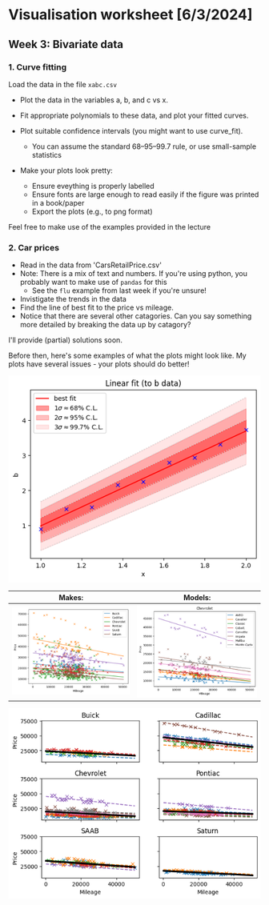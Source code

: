 # Visualisation worksheet [6/3/2024]

## Week 3: Bivariate data

### 1. Curve fitting

Load the data in the file `xabc.csv`

* Plot the data in the variables a, b, and c vs x.
* Fit appropriate polynomials to these data, and plot your fitted curves.
* Plot suitable confidence intervals (you might want to use curve_fit).
  * You can assume the standard 68–95–99.7 rule, or use small-sample statistics

* Make your plots look pretty:
  * Ensure eveything is properly labelled
  * Ensure fonts are large enough to read easily if the figure was printed in a book/paper
  * Export the plots (e.g., to png format)

Feel free to make use of the examples provided in the lecture

### 2. Car prices

* Read in the data from 'CarsRetailPrice.csv'
* Note: There is a mix of text and numbers. If you're using python, you probably want to make use of `pandas` for this
  * See the `flu` example from last week if you're unsure!
* Invistigate the trends in the data
* Find the line of best fit to the price vs mileage.
* Notice that there are several other catagories. Can you say something more detailed by breaking the data up by catagory?

I'll provide (partial) solutions soon.

Before then, here's some examples of what the plots might look like.
My plots have several issues - your plots should do better!

![b](b-cl.png)

| Makes: | Models: |
|--------|-------|
| ![b](car-makes.png) | ![b](car-models.png)   |

![b](car-makes-models.png)
